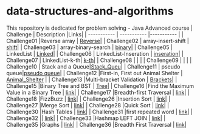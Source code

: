 # data-structures-and-algorithms

This repository is dedicated for problem solving - Java Advanced course
| Challenge | Description |Links|
| ----------- | ----------- |----------- |
| Challenge01 |Reverse array  | [Reverse](https://github.com/rawziNael/data-structures-and-algorithms/tree/main/array-reverse)|
| Challenge02 | array-insert-shift | [shift](https://github.com/rawziNael/data-structures-and-algorithms/tree/main/array-insert-shift)|
| Challenge03 | array-binary-search | [binary](https://github.com/rawziNael/data-structures-and-algorithms/tree/main/array-binary-search)|
| Challenge05 | LinkedList | [Linked](https://github.com/rawziNael/data-structures-and-algorithms/tree/main/linked-list)|
| Challenge06 | LinkedList-Inseration | [inseration](https://github.com/rawziNael/data-structures-and-algorithms/tree/linked-list-insertions/linked-list/app)|
| Challenge07 | LinkedList-k-th| [k-th](https://github.com/rawziNael/data-structures-and-algorithms/tree/linked-list-kth/linked-list/app/src)|
| Challenge08 | | |
| Challenge09 | | |
| Challenge10 | Stack and a Queue|[Stack_Queu](https://github.com/rawziNael/data-structures-and-algorithms/blob/main/stack_queue/Read10.md)|
| Challenge11 | pseudo queue|[pseudo queue](https://github.com/rawziNael/data-structures-and-algorithms/blob/main/Read11.md)|
| Challenge12 |First-in, First out Animal Shelter | [Animal_Shelter](https://github.com/rawziNael/data-structures-and-algorithms/blob/main/Read12.md) |
| Challenge13 |Multi-bracket Validation | [Brackets](https://github.com/rawziNael/data-structures-and-algorithms/blob/main/stack_queue/Multi-bracket%20Validation.md)|
| Challenge15 |Binary Tree and BST | [Tree](https://github.com/rawziNael/data-structures-and-algorithms/blob/main/tree/Tree.md)|
| Challenge16 |Find the Maximum Value in a Binary Tree | [link](https://github.com/rawziNael/data-structures-and-algorithms/blob/main/tree/Read16.md)|
| Challenge17 |Breadth-first Traversal | [link](https://github.com/rawziNael/data-structures-and-algorithms/blob/main/tree/Read17.md)|
| Challenge18 |FizzBuzz | [link](https://github.com/rawziNael/data-structures-and-algorithms/blob/main/tree/Read18.md)|
| Challenge26 |Insertion Sort | [link](https://github.com/rawziNael/data-structures-and-algorithms/blob/main/sort/Readme.md)|
| Challenge27 |Merge Sort | [link](https://github.com/rawziNael/data-structures-and-algorithms/blob/quicksort/sort/Read27.md)|
| Challenge28 |Quick Sort | [link](https://github.com/rawziNael/data-structures-and-algorithms/blob/quicksort/sort/Read28.md)|
| Challenge30 |Hash Tables | [link](https://github.com/rawziNael/data-structures-and-algorithms/blob/main/hashtable/Read30.md)|
| Challenge31 |first repeated word | [link](https://github.com/rawziNael/data-structures-and-algorithms/blob/main/hashtable/Read31.md)|
| Challenge32 || [link]()|
| Challenge33 |Hashmap LEFT JOIN | [link](https://github.com/rawziNael/data-structures-and-algorithms/blob/main/hashtable/Read33.md)|
| Challenge35 |Graphs | [link](https://github.com/rawziNael/data-structures-and-algorithms/blob/graph/graph/Read35.md)|
| Challenge36 |Breadth First Traversal  | [link](https://github.com/rawziNael/data-structures-and-algorithms/blob/graph-breadth-first/graph/Read36.md)|



